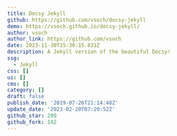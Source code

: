 ```yaml
---
title: Docsy Jekyll
github: https://github.com/vsoch/docsy-jekyll
demo: https://vsoch.github.io/docsy-jekyll/
author: vsoch
author_link: https://github.com/vsoch
date: 2023-11-30T15:30:15.831Z
description: A Jekyll version of the beautiful Docsy!
ssg:
  - Jekyll
css: []
ui: []
cms: []
category: []
draft: false
publish_date: '2019-07-26T21:14:48Z'
update_date: '2023-02-20T07:20:52Z'
github_star: 200
github_fork: 142
---
```

